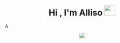 <h1 align="center"><b>Hi , I'm Alliso </b><img src="https://media.giphy.com/media/hvRJCLFzcasrR4ia7z/giphy.gif" width="35"></h1>
<!--  -->A
<p align="center">
  <a href="https://github.com/DenverCoder1/readme-typing-svg"><img src="https://readme-typing-svg.herokuapp.com?font=Time+New+Roman&color=cyan&size=25&center=true&vCenter=true&width=600&height=100&lines=Assalamu+O+Alaikum+Warahmatullah..&hearts;++;Self-Presentación de mi proyecto,;CTF+Newbie,;Active+Learner/Researcher,;Love+to+learn+new+stuffs..<3"></a>
</p>

<!--
**AlissPM/AlissPM** is a ✨ _special_ ✨ repository because its `README.md` (this file) appears on your GitHub profile.


# ✅ TaskMaster - Organiza tu día con estilo
¡Bienvenido a **TaskMaster**! 🧠🗓️ Una aplicación web intuitiva
para ayudarte a gestionar tus tareas diarias y mejorar tu productividad. 💪

---

## 🚀 ¿De qué trata este proyecto?
**HelpTask** es una herramienta muy efectiva donde puedes:
- Añadir, editar y eliminar tareas 📝
- Marcar tareas como completadas ✅
- Organizar tus pendientes por prioridad y fecha ⏰
- Acceder desde cualquier dispositivo con conexión a internet 🌐

---

## 🎯 Objetivo del proyecto
Crear una aplicación web interactiva que permita a los usuarios
llevar el control de sus tareas y organizar su tiempo de forma efectiva.

---

## 🧩 Funciones principales
- 📌 Crear y gestionar tareas en tiempo real
- 🌈 Interfaz amigable y moderna con diseño responsivo
- 🔒 Guardado de tareas localmente (en el navegador)
- 🌓 Modo oscuro y claro

---

## 🙋‍♂️ Sobre el autor
Este proyecto fue creado por:
**📛 Nombre:** Allison Posligua  
**📫 Email:** allison.posligua@uerdf.edu.ec
**🌐 GitHub:** [@AlissPM](https://github.com/AlissPM)  
Si tienes preguntas, sugerencias o quieres colaborar, ¡no dudes en escribirme! 😊
